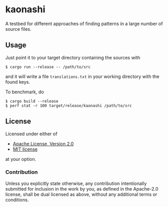 # kaonashi

A testbed for different approaches of finding patterns in a large number of
source files.

## Usage

Just point it to your target directory containing the sources with

```console
$ cargo run --release -- /path/to/src
```

and it will write a file `translations.txt` in your working directory with the
found keys.

To benchmark, do

```console
$ cargo build --release
$ perf stat -r 100 target/release/kaonashi /path/to/src
```

## License

Licensed under either of

- [Apache License, Version 2.0](LICENSE-APACHE)
- [MIT license](LICENSE-MIT)

at your option.

### Contribution

Unless you explicitly state otherwise, any contribution intentionally submitted
for inclusion in the work by you, as defined in the Apache-2.0 license, shall
be dual licensed as above, without any additional terms or conditions.
